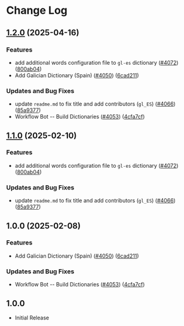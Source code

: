 # Change Log

## [1.2.0](https://github.com/digger-yu/cspell-dicts/compare/@cspell/dict-gl-es@1.1.0...@cspell/dict-gl-es@1.2.0) (2025-04-16)


### Features

* add additional words configuration file to `gl-es` dictionary ([#4072](https://github.com/digger-yu/cspell-dicts/issues/4072)) ([800ab04](https://github.com/digger-yu/cspell-dicts/commit/800ab04fd1b36f2b03db75e7b746ba01c5357909))
* Add Galician Dictionary (Spain) ([#4050](https://github.com/digger-yu/cspell-dicts/issues/4050)) ([6cad211](https://github.com/digger-yu/cspell-dicts/commit/6cad21129716322b5bb889db4d9f21c66930c10b))


### Updates and Bug Fixes

* update `readme.md` to fix title and add contributors (`gl_ES`) ([#4066](https://github.com/digger-yu/cspell-dicts/issues/4066)) ([85a9377](https://github.com/digger-yu/cspell-dicts/commit/85a9377228c3c600fc10db401b42478ffce1daa1))
* Workflow Bot -- Build Dictionaries ([#4053](https://github.com/digger-yu/cspell-dicts/issues/4053)) ([4cfa7cf](https://github.com/digger-yu/cspell-dicts/commit/4cfa7cf6cd4c346528a0778d56f8c50fb2408436))

## [1.1.0](https://github.com/streetsidesoftware/cspell-dicts/compare/@cspell/dict-gl-es@1.0.0...@cspell/dict-gl-es@1.1.0) (2025-02-10)


### Features

* add additional words configuration file to `gl-es` dictionary ([#4072](https://github.com/streetsidesoftware/cspell-dicts/issues/4072)) ([800ab04](https://github.com/streetsidesoftware/cspell-dicts/commit/800ab04fd1b36f2b03db75e7b746ba01c5357909))


### Updates and Bug Fixes

* update `readme.md` to fix title and add contributors (`gl_ES`) ([#4066](https://github.com/streetsidesoftware/cspell-dicts/issues/4066)) ([85a9377](https://github.com/streetsidesoftware/cspell-dicts/commit/85a9377228c3c600fc10db401b42478ffce1daa1))

## 1.0.0 (2025-02-08)


### Features

* Add Galician Dictionary (Spain) ([#4050](https://github.com/streetsidesoftware/cspell-dicts/issues/4050)) ([6cad211](https://github.com/streetsidesoftware/cspell-dicts/commit/6cad21129716322b5bb889db4d9f21c66930c10b))


### Updates and Bug Fixes

* Workflow Bot -- Build Dictionaries ([#4053](https://github.com/streetsidesoftware/cspell-dicts/issues/4053)) ([4cfa7cf](https://github.com/streetsidesoftware/cspell-dicts/commit/4cfa7cf6cd4c346528a0778d56f8c50fb2408436))

## 1.0.0

- Initial Release
